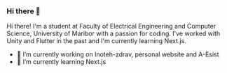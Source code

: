 ### Hi there 👋
Hi there! I'm a student at Faculty of Electrical Engineering and Computer Science, University of Maribor with a passion for coding. I've worked with Unity and Flutter in the past and I'm currently learning Next.js.

- 🔭 I’m currently working on Inoteh-zdrav, personal website and A-Esist
- 🌱 I’m currently learning Next.js

<!--
[![Vinojkos GitHub stats](https://github-readme-stats.vercel.app/api?username=vinojko&count_private=true&include_all_commits=true)](https://github.com/vinojko/github-readme-stats)
-->

<!--
**vinojko/vinojko** is a ✨ _special_ ✨ repository because its `README.md` (this file) appears on your GitHub profile.

Here are some ideas to get you started:

- 🔭 I’m currently working on ...
- 🌱 I’m currently learning ...
- 👯 I’m looking to collaborate on ...
- 🤔 I’m looking for help with ...
- 💬 Ask me about ...
- 📫 How to reach me: ...
- 😄 Pronouns: ...
- ⚡ Fun fact: ...
-->
